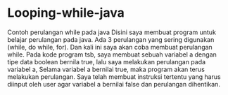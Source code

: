 # Looping-while-java
Contoh perulangan while pada java
Disini saya membuat program untuk belajar perulangan pada java.
Ada 3 perulangan yang sering digunakan
(while, do while, for).
Dan kali ini saya akan coba membuat perulangan while.
Pada kode program tsb, saya membuat sebuah variabel a dengan tipe data boolean bernila true,
lalu saya melakukan perulangan pada variabel a,
Selama variabel a bernilai true, maka program akan terus melakukan perulangan.
Saya telah membuat instruksi tertentu yang harus diinput oleh user
agar variabel a bernilai false dan perulangan dihentikan.
